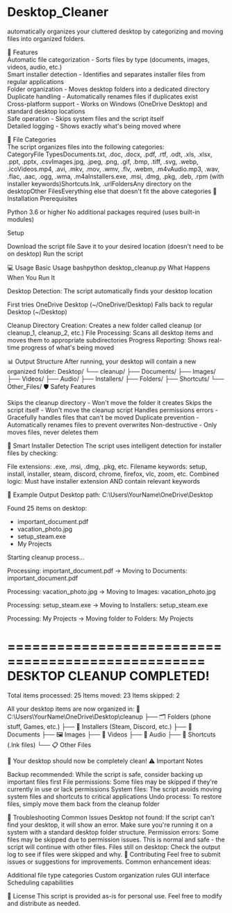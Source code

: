 # Desktop_Cleaner

automatically organizes your cluttered desktop by categorizing and moving files into organized folders.<br />

🚀 Features<br />
Automatic file categorization - Sorts files by type (documents, images, videos, audio, etc.)<br />
Smart installer detection - Identifies and separates installer files from regular applications<br />
Folder organization - Moves desktop folders into a dedicated directory<br />
Duplicate handling - Automatically renames files if duplicates exist<br />
Cross-platform support - Works on Windows (OneDrive Desktop) and standard desktop locations<br />
Safe operation - Skips system files and the script itself<br />
Detailed logging - Shows exactly what's being moved where<br />

📁 File Categories<br />
The script organizes files into the following categories:<br />
CategoryFile TypesDocuments.txt, .doc, .docx, .pdf, .rtf, .odt, .xls, .xlsx, .ppt, .pptx, .csvImages.jpg, .jpeg, .png, .gif, .bmp, .tiff, .svg, .webp, .icoVideos.mp4, .avi, .mkv, .mov, .wmv, .flv, .webm, .m4vAudio.mp3, .wav, .flac, .aac, .ogg, .wma, .m4aInstallers.exe, .msi, .dmg, .pkg, .deb, .rpm (with installer keywords)Shortcuts.lnk, .urlFoldersAny directory on the desktopOther FilesEverything else that doesn't fit the above categories
🔧 Installation
Prerequisites

Python 3.6 or higher
No additional packages required (uses built-in modules)

Setup

Download the script file
Save it to your desired location (doesn't need to be on desktop)
Run the script

💻 Usage
Basic Usage
bashpython desktop_cleanup.py
What Happens When You Run It

Desktop Detection: The script automatically finds your desktop location

First tries OneDrive Desktop (~/OneDrive/Desktop)
Falls back to regular Desktop (~/Desktop)


Cleanup Directory Creation: Creates a new folder called cleanup (or cleanup_1, cleanup_2, etc.)
File Processing: Scans all desktop items and moves them to appropriate subdirectories
Progress Reporting: Shows real-time progress of what's being moved

📊 Output Structure
After running, your desktop will contain a new organized folder:
Desktop/
└── cleanup/
    ├── Documents/
    ├── Images/
    ├── Videos/
    ├── Audio/
    ├── Installers/
    ├── Folders/
    ├── Shortcuts/
    └── Other_Files/
🛡️ Safety Features

Skips the cleanup directory - Won't move the folder it creates
Skips the script itself - Won't move the cleanup script
Handles permissions errors - Gracefully handles files that can't be moved
Duplicate prevention - Automatically renames files to prevent overwrites
Non-destructive - Only moves files, never deletes them

🎯 Smart Installer Detection
The script uses intelligent detection for installer files by checking:

File extensions: .exe, .msi, .dmg, .pkg, etc.
Filename keywords: setup, install, installer, steam, discord, chrome, firefox, vlc, zoom, etc.
Combined logic: Must have installer extension AND contain relevant keywords

📝 Example Output
Desktop path: C:\Users\YourName\OneDrive\Desktop

Found 25 items on desktop:
  - important_document.pdf
  - vacation_photo.jpg
  - setup_steam.exe
  - My Projects

Starting cleanup process...

Processing: important_document.pdf
  -> Moving to Documents: important_document.pdf

Processing: vacation_photo.jpg
  -> Moving to Images: vacation_photo.jpg

Processing: setup_steam.exe
  -> Moving to Installers: setup_steam.exe

Processing: My Projects
  -> Moving folder to Folders: My Projects

==================================================
DESKTOP CLEANUP COMPLETED!
==================================================
Total items processed: 25
Items moved: 23
Items skipped: 2

All your desktop items are now organized in:
📁 C:\Users\YourName\OneDrive\Desktop\cleanup
├── 🗂️  Folders (phone stuff, Games, etc.)
├── 🔧 Installers (Steam, Discord, etc.)
├── 📄 Documents
├── 🖼️  Images
├── 🎥 Videos
├── 🎵 Audio
├── 🔗 Shortcuts (.lnk files)
└── 📋 Other Files

🎉 Your desktop should now be completely clean!
⚠️ Important Notes

Backup recommended: While the script is safe, consider backing up important files first
File permissions: Some files may be skipped if they're currently in use or lack permissions
System files: The script avoids moving system files and shortcuts to critical applications
Undo process: To restore files, simply move them back from the cleanup folder

🐛 Troubleshooting
Common Issues
Desktop not found: If the script can't find your desktop, it will show an error. Make sure you're running it on a system with a standard desktop folder structure.
Permission errors: Some files may be skipped due to permission issues. This is normal and safe - the script will continue with other files.
Files still on desktop: Check the output log to see if files were skipped and why.
🤝 Contributing
Feel free to submit issues or suggestions for improvements. Common enhancement ideas:

Additional file type categories
Custom organization rules
GUI interface
Scheduling capabilities

📄 License
This script is provided as-is for personal use. Feel free to modify and distribute as needed.
